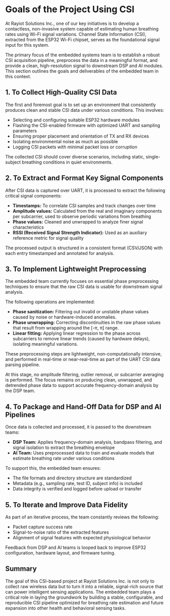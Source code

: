 # Goals of the Project Using CSI

At Rayiot Solutions Inc., one of our key initiatives is to develop a contactless,
non-invasive system capable of estimating human breathing rates using Wi-Fi signal
variations. Channel State Information (CSI), extracted from the ESP32 Wi-Fi chipset,
serves as the foundational signal input for this system.

The primary focus of the embedded systems team is to establish a robust CSI
acquisition pipeline, preprocess the data in a meaningful format, and provide a
clean, high-resolution signal to downstream DSP and AI modules. This section
outlines the goals and deliverables of the embedded team in this context.

## 1. To Collect High-Quality CSI Data

The first and foremost goal is to set up an environment that consistently produces
clean and stable CSI data under various conditions. This involves:

- Selecting and configuring suitable ESP32 hardware modules
- Flashing the CSI-enabled firmware with optimized UART and sampling parameters
- Ensuring proper placement and orientation of TX and RX devices
- Isolating environmental noise as much as possible
- Logging CSI packets with minimal packet loss or corruption

The collected CSI should cover diverse scenarios, including static, single-subject
breathing conditions in quiet environments.

## 2. To Extract and Format Key Signal Components

After CSI data is captured over UART, it is processed to extract the following
critical signal components:

- **Timestamps:** To correlate CSI samples and track changes over time
- **Amplitude values:** Calculated from the real and imaginary components per
  subcarrier, used to observe periodic variations from breathing
- **Phase values:** Cleaned and unwrapped to analyze finer signal characteristics
- **RSSI (Received Signal Strength Indicator):** Used as an auxiliary reference
  metric for signal quality

The processed output is structured in a consistent format (CSV/JSON) with each
entry timestamped and annotated for analysis.

## 3. To Implement Lightweight Preprocessing

The embedded team currently focuses on essential phase preprocessing techniques to
ensure that the raw CSI data is usable for downstream signal analysis.

The following operations are implemented:

- **Phase sanitization:** Filtering out invalid or unstable phase values caused by
  noise or hardware-induced anomalies.
- **Phase unwrapping:** Correcting discontinuities in the raw phase values that
  result from wrapping around the [-π, π] range.
- **Linear fitting:** Applying linear regression to the phase across subcarriers to
  remove linear trends (caused by hardware delays), isolating meaningful variations.

These preprocessing steps are lightweight, non-computationally intensive, and
performed in real-time or near-real-time as part of the UART CSI data parsing
pipeline.

At this stage, no amplitude filtering, outlier removal, or subcarrier averaging
is performed. The focus remains on producing clean, unwrapped, and detrended phase
data to support accurate frequency-domain analysis by the DSP team.

## 4. To Package and Hand-Off Data for DSP and AI Pipelines

Once data is collected and processed, it is passed to the downstream teams:

- **DSP Team:** Applies frequency-domain analysis, bandpass filtering, and signal
  isolation to extract the breathing envelope
- **AI Team:** Uses preprocessed data to train and evaluate models that estimate
  breathing rate under various conditions

To support this, the embedded team ensures:

- The file formats and directory structure are standardized
- Metadata (e.g., sampling rate, test ID, subject info) is included
- Data integrity is verified and logged before upload or transfer

## 5. To Iterate and Improve Data Fidelity

As part of an iterative process, the team constantly reviews the following:

- Packet capture success rate
- Signal-to-noise ratio of the extracted features
- Alignment of signal features with expected physiological behavior

Feedback from DSP and AI teams is looped back to improve ESP32 configuration,
hardware layout, and firmware tuning.

## Summary

The goal of this CSI-based project at Rayiot Solutions Inc. is not only to collect
raw wireless data but to turn it into a reliable, signal-rich source that can power
intelligent sensing applications. The embedded team plays a critical role in laying
the groundwork by building a stable, configurable, and reproducible CSI pipeline
optimized for breathing rate estimation and future expansion into other health and
behavioral sensing tasks.

